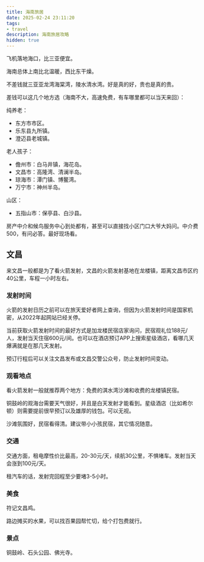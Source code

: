 ```yaml
---
title: 海南旅居
date: 2025-02-24 23:11:20
tags:
- travel
description: 海南旅居攻略
hidden: true
---
```

飞机落地海口，比三亚便宜。

海南总体上南比北温暖，西比东干燥。

不差钱就三亚亚龙湾海棠湾，陵水清水湾。好是真的好，贵也是真的贵。

差钱可以这几个地方选（海南不大，高速免费，有车哪里都可以当天来回）：

纯养老：

- 东方市市区。
- 乐东县九所镇。
- 澄迈县老城镇。

老人孩子：

- 儋州市：白马井镇，海花岛。
- 文昌市：高隆湾、清澜半岛。
- 琼海市：潭门镇、博鳌湾。
- 万宁市：神州半岛。

山区：

- 五指山市：保亭县、白沙县。

房产中介和候鸟服务中心到处都有，甚至可以直接找小区门口大爷大妈问。中介费500，有问必答。最好现场看。

## 文昌

来文昌一般都是为了看火箭发射，文昌的火箭发射基地在龙楼镇，距离文昌市区约40公里，车程一小时左右。

### 发射时间

火箭的发射日历之前可以在旅天爱好者网上查询，但因为火箭发射时间是国家机密，从2022年起网站已经关停。

当前获取火箭发射时间的最好方式是加龙楼民宿店家询问，民宿观礼位188元/人，发射当天住宿600元/间。也可以在酒店预订APP上搜索星级酒店，看哪几天爆满就是在那几天发射。

预订行程后可以关注文昌发布或文昌交警公众号，防止发射时间变动。

### 观看地点

看火箭发射一般就推荐两个地方：免费的淇水湾沙滩和收费的龙楼镇民宿。

铜鼓岭的观海台需要天气很好，并且是白天发射才能看到。星级酒店（比如希尔顿）则需要提前很早预订以及雄厚的钱包。可以无视。

沙滩氛围好，民宿看得清。建议带小小孩民宿，其它情况随意。

### 交通

交通方面，租电摩性价比最高，20-30元/天，续航30公里，不惧堵车。发射当天会涨到100元/天。

租汽车的话，发射完回程至少要堵3-5小时。

### 美食

符记文昌鸡。

路边摊买的水果，可以找百果园帮忙切，给个打包费就行。

### 景点

铜鼓岭、石头公园、佛光寺。
